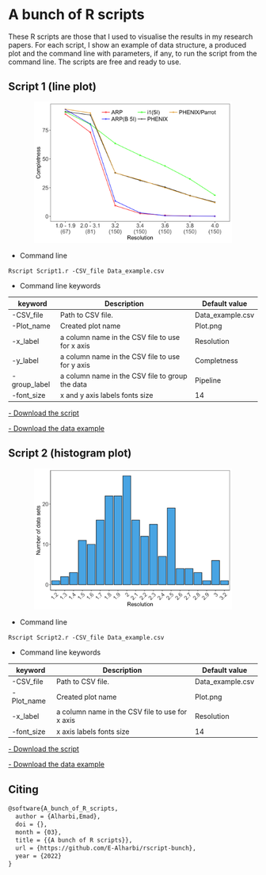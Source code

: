 # A bunch of R scripts
These R scripts are those that I used to visualise the results in my research papers. For each script, I show an example of data structure, a produced plot and the command line with parameters, if any, to run the script from the command line. The scripts are free and ready to use.      

## Script 1 (line plot)
<p align="center">
<img src="Scripts/Script1/Plot_example.png" alt="drawing" width="400"/>
</p>

- Command line
```
Rscript Script1.r -CSV_file Data_example.csv
```
- Command line keywords


  
| keyword | Description | Default value |
| ------ | ----------- |-----------  |
| -CSV_file   | Path to CSV file. | Data_example.csv |
| -Plot_name | Created plot name | Plot.png |
| -x_label    |  a column name in the CSV file to use for x axis  | Resolution  |
| -y_label    |  a column name in the CSV file to use for y axis | Completness |
| -group_label    |   a column name in the CSV file to group the data  | Pipeline |
| -font_size    |   x and y axis labels fonts size  | 14 |

<a href="/Scripts/Script1/Script1.r" > - Download the script </a>

<a href="/Scripts/Script1/Data_example.csv" > - Download the data example </a>

## Script 2 (histogram plot)
<p align="center">
<img src="Scripts/Script2/Plot_example.png" alt="drawing" width="400"/>
</p>

- Command line
```
Rscript Script2.r -CSV_file Data_example.csv
```
- Command line keywords


  
| keyword | Description | Default value |
| ------ | ----------- |-----------  |
| -CSV_file   | Path to CSV file. | Data_example.csv |
| -Plot_name | Created plot name | Plot.png |
| -x_label    |  a column name in the CSV file to use for x axis  | Resolution  |
| -font_size    |   x axis labels fonts size  | 14 |

<a href="/Scripts/Script2/Script2.r" > - Download the script </a>

<a href="/Scripts/Script2/Data_example.csv" > - Download the data example </a>

## Citing
```
@software{A_bunch_of_R_scripts,
  author = {Alharbi,Emad},
  doi = {},
  month = {03},
  title = {{A bunch of R scripts}},
  url = {https://github.com/E-Alharbi/rscript-bunch},
  year = {2022}
}
```
